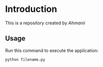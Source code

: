 # Introduction


This is a repository created by *Ahmanii*


## Usage


Run this command to execute the application:


`python filename.py`
